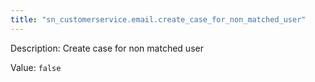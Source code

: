 ```yaml
---
title: "sn_customerservice.email.create_case_for_non_matched_user"
---
```


Description: Create case for non matched user

Value: `false`